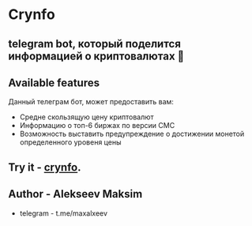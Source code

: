 # Crynfo
## telegram bot, который поделится информацией о криптовалютах 🤖

## Available features
Данный телеграм бот, может предоставить вам:
- Средне скользящую цену криптовалют
- Информацию о топ-6 биржах по версии CMC
- Возможность выставить предупреждение о достижении монетой определенного уровеня цены


## Try it - [crynfo](https://t.me/CrynfoBot).

## Author - Alekseev Maksim
- telegram - t.me/maxalxeev
